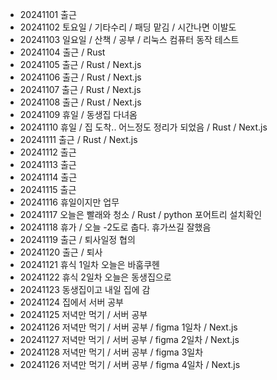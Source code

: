 - 20241101 출근
- 20241102 토요일 / 기타수리 / 패딩 맡김 / 시간나면 이발도
- 20241103 일요일 / 산책 / 공부 / 리눅스 컴퓨터 동작 테스트
- 20241104 출근 / Rust
- 20241105 출근 / Rust / Next.js
- 20241106 출근 / Rust / Next.js
- 20241107 출근 / Rust / Next.js
- 20241108 출근 / Rust / Next.js
- 20241109 휴일 / 동생집 다녀옴
- 20241110 휴일 / 집 도착.. 어느정도 정리가 되었음 / Rust / Next.js
- 20241111 출근 / Rust / Next.js
- 20241112 출근
- 20241113 출근
- 20241114 출근
- 20241115 출근
- 20241116 휴일이지만 업무
- 20241117 오늘은 빨래와 청소 / Rust / python 포어트리 설치확인
- 20241118 휴가 / 오늘 -2도로 춥다. 휴가쓰길 잘했음
- 20241119 출근 / 퇴사일정 협의
- 20241120 출근 / 퇴사
- 20241121 휴식 1일차 오늘은 바훔쿠헨
- 20241122 휴식 2일차 오늘은 동생집으로
- 20241123 동생집이고 내일 집에 감
- 20241124 집에서 서버 공부
- 20241125 저녁만 먹기 / 서버 공부
- 20241126 저녁만 먹기 / 서버 공부 / figma 1일차 / Next.js
- 20241127 저녁만 먹기 / 서버 공부 / figma 2일차 / Next.js
- 20241128 저녁만 먹기 / 서버 공부 / figma 3일차
- 20241126 저녁만 먹기 / 서버 공부 / figma 4일차 / Next.js
